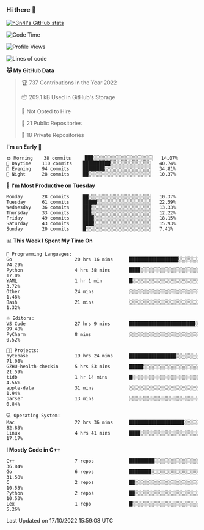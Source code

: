 ### Hi there 👋

[![h3n4l's GitHub stats](https://github-readme-stats.vercel.app/api?username=h3n4l&count_private=true&show_icons=true&theme=radical)](https://github.com/h3n4l/github-readme-stats)

<!--START_SECTION:waka-->
![Code Time](http://img.shields.io/badge/Code%20Time-763%20hrs%209%20mins-blue)

![Profile Views](http://img.shields.io/badge/Profile%20Views-7-blue)

![Lines of code](https://img.shields.io/badge/From%20Hello%20World%20I%27ve%20Written-44%20Thousand%20lines%20of%20code-blue)

**🐱 My GitHub Data** 

> 🏆 737 Contributions in the Year 2022
 > 
> 📦 209.1 kB Used in GitHub's Storage 
 > 
> 🚫 Not Opted to Hire
 > 
> 📜 21 Public Repositories 
 > 
> 🔑 18 Private Repositories  
 > 
**I'm an Early 🐤** 

```text
🌞 Morning    38 commits     ███░░░░░░░░░░░░░░░░░░░░░░   14.07% 
🌆 Daytime    110 commits    ██████████░░░░░░░░░░░░░░░   40.74% 
🌃 Evening    94 commits     ████████░░░░░░░░░░░░░░░░░   34.81% 
🌙 Night      28 commits     ██░░░░░░░░░░░░░░░░░░░░░░░   10.37%

```
📅 **I'm Most Productive on Tuesday** 

```text
Monday       28 commits     ██░░░░░░░░░░░░░░░░░░░░░░░   10.37% 
Tuesday      61 commits     █████░░░░░░░░░░░░░░░░░░░░   22.59% 
Wednesday    36 commits     ███░░░░░░░░░░░░░░░░░░░░░░   13.33% 
Thursday     33 commits     ███░░░░░░░░░░░░░░░░░░░░░░   12.22% 
Friday       49 commits     ████░░░░░░░░░░░░░░░░░░░░░   18.15% 
Saturday     43 commits     ████░░░░░░░░░░░░░░░░░░░░░   15.93% 
Sunday       20 commits     █░░░░░░░░░░░░░░░░░░░░░░░░   7.41%

```


📊 **This Week I Spent My Time On** 

```text
💬 Programming Languages: 
Go                       20 hrs 16 mins      ██████████████████░░░░░░░   74.29% 
Python                   4 hrs 38 mins       ████░░░░░░░░░░░░░░░░░░░░░   17.0% 
YAML                     1 hr 1 min          █░░░░░░░░░░░░░░░░░░░░░░░░   3.72% 
Other                    24 mins             ░░░░░░░░░░░░░░░░░░░░░░░░░   1.48% 
Bash                     21 mins             ░░░░░░░░░░░░░░░░░░░░░░░░░   1.32%

🔥 Editors: 
VS Code                  27 hrs 9 mins       ████████████████████████░   99.48% 
PyCharm                  8 mins              ░░░░░░░░░░░░░░░░░░░░░░░░░   0.52%

🐱‍💻 Projects: 
bytebase                 19 hrs 24 mins      █████████████████░░░░░░░░   71.08% 
GZHU-health-checkin      5 hrs 53 mins       █████░░░░░░░░░░░░░░░░░░░░   21.59% 
tidb                     1 hr 14 mins        █░░░░░░░░░░░░░░░░░░░░░░░░   4.56% 
apple-data               31 mins             ░░░░░░░░░░░░░░░░░░░░░░░░░   1.94% 
parser                   13 mins             ░░░░░░░░░░░░░░░░░░░░░░░░░   0.84%

💻 Operating System: 
Mac                      22 hrs 36 mins      ████████████████████░░░░░   82.83% 
Linux                    4 hrs 41 mins       ████░░░░░░░░░░░░░░░░░░░░░   17.17%

```

**I Mostly Code in C++** 

```text
C++                      7 repos             █████████░░░░░░░░░░░░░░░░   36.84% 
Go                       6 repos             ████████░░░░░░░░░░░░░░░░░   31.58% 
C                        2 repos             ██░░░░░░░░░░░░░░░░░░░░░░░   10.53% 
Python                   2 repos             ██░░░░░░░░░░░░░░░░░░░░░░░   10.53% 
Lex                      1 repo              █░░░░░░░░░░░░░░░░░░░░░░░░   5.26%

```



 Last Updated on 17/10/2022 15:59:08 UTC
<!--END_SECTION:waka-->

